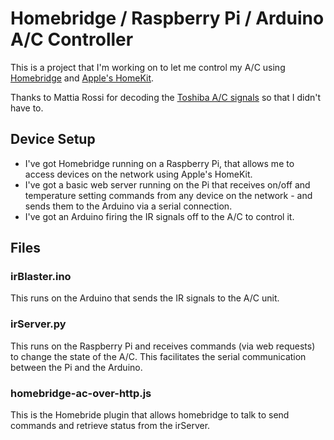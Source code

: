 # Homebridge / Raspberry Pi / Arduino A/C Controller
This is a project that I'm working on to let me control my A/C using [Homebridge](https://github.com/nfarina/homebridge) and [Apple's HomeKit](http://www.apple.com/au/ios/home/).

Thanks to Mattia Rossi for decoding the [Toshiba A/C signals](http://blog.mrossi.com/2016/05/toshiba-air-conditioner-ir-signal.html) so that I didn't have to.

## Device Setup
- I've got Homebridge running on a Raspberry Pi, that allows me to access devices on the network using Apple's HomeKit.
- I've got a basic web server running on the Pi that receives on/off and temperature setting commands from any device on the network - and sends them to the Arduino via a serial connection.
- I've got an Arduino firing the IR signals off to the A/C to control it.


## Files
### irBlaster.ino
This runs on the Arduino that sends the IR signals to the A/C unit.

### irServer.py
This runs on the Raspberry Pi and receives commands (via web requests) to change the state of the A/C. This facilitates the serial communication between the Pi and the Arduino.

### homebridge-ac-over-http.js
This is the Homebride plugin that allows homebridge to talk to send commands and retrieve status from the irServer.